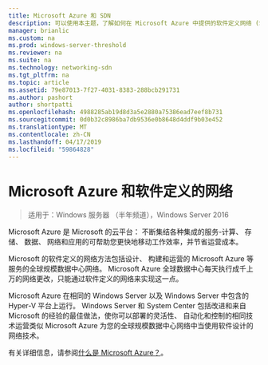 ```yaml
---
title: Microsoft Azure 和 SDN
description: 可以使用本主题，了解如何在 Microsoft Azure 中提供的软件定义网络 (SDN) 技术。
manager: brianlic
ms.custom: na
ms.prod: windows-server-threshold
ms.reviewer: na
ms.suite: na
ms.technology: networking-sdn
ms.tgt_pltfrm: na
ms.topic: article
ms.assetid: 79e87013-7f27-4031-8383-288bcb291731
ms.author: pashort
author: shortpatti
ms.openlocfilehash: 4988285ab19d8d3a5e2880a75386ead7eef8b731
ms.sourcegitcommit: 0d0b32c8986ba7db9536e0b8648d4ddf9b03e452
ms.translationtype: MT
ms.contentlocale: zh-CN
ms.lasthandoff: 04/17/2019
ms.locfileid: "59864828"
---
```

# <a name="microsoft-azure-and-software-defined-networking"></a>Microsoft Azure 和软件定义的网络

>适用于：Windows 服务器 （半年频道），Windows Server 2016

Microsoft Azure 是 Microsoft 的云平台： 不断集结各种集成的服务-计算、 存储、 数据、 网络和应用的可帮助您更快地移动工作效率，并节省运营成本。  
  
Microsoft 的软件定义的网络方法包括设计、 构建和运营的 Microsoft Azure 等服务的全球规模数据中心网络。 Microsoft Azure 全球数据中心每天执行成千上万的网络更改，只能通过软件定义的网络来实现这一点。  
  
Microsoft Azure 在相同的 Windows Server 以及 Windows Server 中包含的 Hyper-V 平台上运行。 Windows Server 和 System Center 包括改进和来自 Microsoft 的经验的最佳做法，使你可以部署的灵活性、 自动化和控制的相同技术运营类似 Microsoft Azure 为您的全球规模数据中心网络中当使用软件设计的网络技术。  
  
有关详细信息，请参阅[什么是 Microsoft Azure？](https://azure.microsoft.com/overview/what-is-azure/?WT.mc_id=azurebg_us_sem_bing_br_nontest_whatisazure_whatisazure&WT.srch=1)。  
